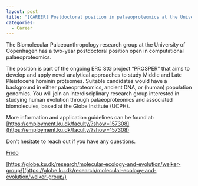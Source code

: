 ```yaml
---
layout: post
title: "[CAREER] Postdoctoral position in palaeoproteomics at the University of Copenhagen"
categories:
  - Career
---
```


The Biomolecular Palaeoanthropology research group at the University of Copenhagen has a two-year postdoctoral position open in computational palaeoproteomics.

The position is part of the ongoing ERC StG project “PROSPER” that aims to develop and apply novel analytical approaches to study Middle and Late Pleistocene hominin proteomes. Suitable candidates would have a background in either palaeoproteomics, ancient DNA, or (human) population genomics. You will join an interdisciplinary research group interested in studying human evolution through palaeoproteomics and associated biomolecules, based at the Globe Institute (UCPH).

More information and application guidelines can be found at:
[https://employment.ku.dk/faculty/?show=157308](https://employment.ku.dk/faculty/?show=157308)

Don’t hesitate to reach out if you have any questions.

[Frido](mailto:frido.welker@sund.ku.dk)

[https://globe.ku.dk/research/molecular-ecology-and-evolution/welker-group/](https://globe.ku.dk/research/molecular-ecology-and-evolution/welker-group/)
